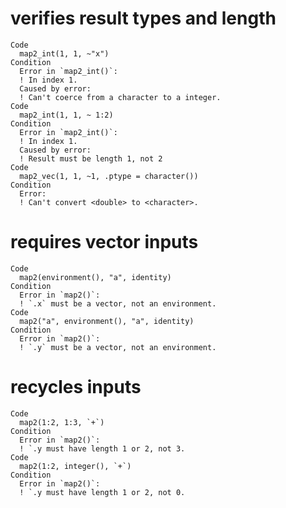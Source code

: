 # verifies result types and length

    Code
      map2_int(1, 1, ~"x")
    Condition
      Error in `map2_int()`:
      ! In index 1.
      Caused by error:
      ! Can't coerce from a character to a integer.
    Code
      map2_int(1, 1, ~ 1:2)
    Condition
      Error in `map2_int()`:
      ! In index 1.
      Caused by error:
      ! Result must be length 1, not 2
    Code
      map2_vec(1, 1, ~1, .ptype = character())
    Condition
      Error:
      ! Can't convert <double> to <character>.

# requires vector inputs

    Code
      map2(environment(), "a", identity)
    Condition
      Error in `map2()`:
      ! `.x` must be a vector, not an environment.
    Code
      map2("a", environment(), "a", identity)
    Condition
      Error in `map2()`:
      ! `.y` must be a vector, not an environment.

# recycles inputs

    Code
      map2(1:2, 1:3, `+`)
    Condition
      Error in `map2()`:
      ! `.y must have length 1 or 2, not 3.
    Code
      map2(1:2, integer(), `+`)
    Condition
      Error in `map2()`:
      ! `.y must have length 1 or 2, not 0.

